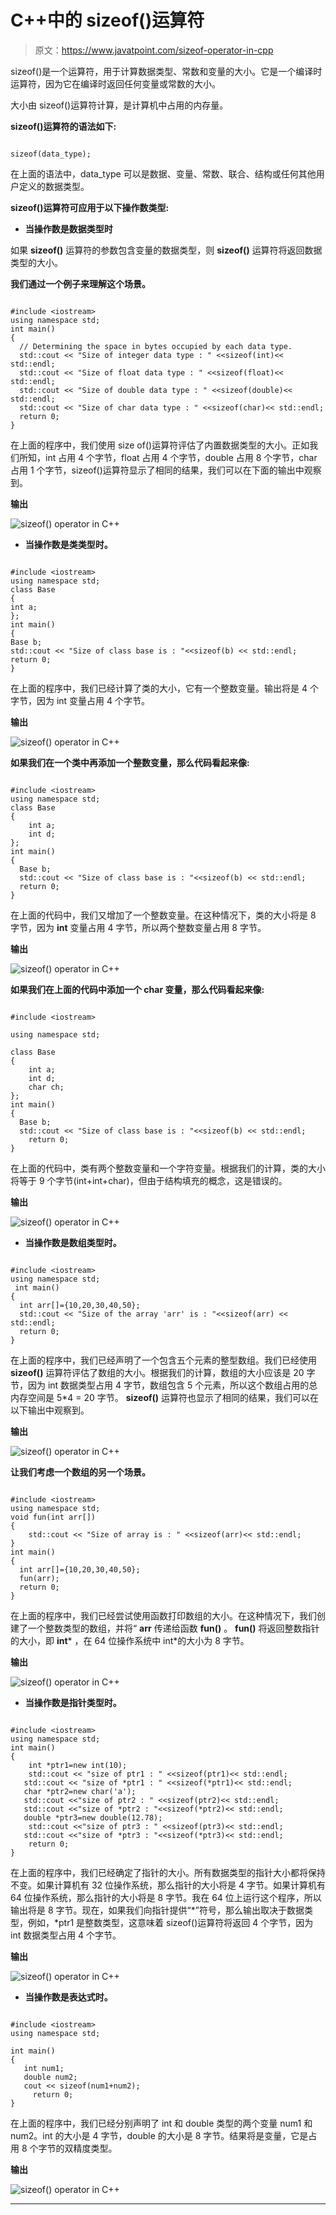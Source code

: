 # C++中的 sizeof()运算符

> 原文：<https://www.javatpoint.com/sizeof-operator-in-cpp>

sizeof()是一个运算符，用于计算数据类型、常数和变量的大小。它是一个编译时运算符，因为它在编译时返回任何变量或常数的大小。

大小由 sizeof()运算符计算，是计算机中占用的内存量。

**sizeof()运算符的语法如下:**

```

sizeof(data_type);

```

在上面的语法中，data_type 可以是数据、变量、常数、联合、结构或任何其他用户定义的数据类型。

**sizeof()运算符可应用于以下操作数类型:**

*   **当操作数是数据类型时**

如果 **sizeof()** 运算符的参数包含变量的数据类型，则 **sizeof()** 运算符将返回数据类型的大小。

**我们通过一个例子来理解这个场景。**

```

#include <iostream>
using namespace std;
int main()
{
  // Determining the space in bytes occupied by each data type.
  std::cout << "Size of integer data type : " <<sizeof(int)<< std::endl;
  std::cout << "Size of float data type : " <<sizeof(float)<< std::endl;
  std::cout << "Size of double data type : " <<sizeof(double)<< std::endl;
  std::cout << "Size of char data type : " <<sizeof(char)<< std::endl;
  return 0;
}

```

在上面的程序中，我们使用 size of()运算符评估了内置数据类型的大小。正如我们所知，int 占用 4 个字节，float 占用 4 个字节，double 占用 8 个字节，char 占用 1 个字节，sizeof()运算符显示了相同的结果，我们可以在下面的输出中观察到。

**输出**

![sizeof() operator in C++](img/fe7f759812db948d2e1af2e615e1aa8a.png)

*   **当操作数是类类型时。**

```

#include <iostream>
using namespace std;
class Base
{
int a;
};
int main()
{
Base b;
std::cout << "Size of class base is : "<<sizeof(b) << std::endl;
return 0;
}

```

在上面的程序中，我们已经计算了类的大小，它有一个整数变量。输出将是 4 个字节，因为 int 变量占用 4 个字节。

**输出**

![sizeof() operator in C++](img/8d672fc136805fee25720d4c4e814111.png)

**如果我们在一个类中再添加一个整数变量，那么代码看起来像:**

```

#include <iostream>
using namespace std;
class Base
{
    int a;
    int d;
};
int main()
{
  Base b;
  std::cout << "Size of class base is : "<<sizeof(b) << std::endl;
  return 0;
}

```

在上面的代码中，我们又增加了一个整数变量。在这种情况下，类的大小将是 8 字节，因为 **int** 变量占用 4 字节，所以两个整数变量占用 8 字节。

**输出**

![sizeof() operator in C++](img/e1fb642cf6267c8f6cf739aaaf8b2cd9.png)

**如果我们在上面的代码中添加一个 char 变量，那么代码看起来像:**

```

#include <iostream>

using namespace std;

class Base
{
    int a;
    int d;
    char ch;
};
int main()
{
  Base b;
  std::cout << "Size of class base is : "<<sizeof(b) << std::endl;
    return 0;
}

```

在上面的代码中，类有两个整数变量和一个字符变量。根据我们的计算，类的大小将等于 9 个字节(int+int+char)，但由于结构填充的概念，这是错误的。

**输出**

![sizeof() operator in C++](img/023f7a762981f6df50a4a7759a7ed1ea.png)

*   **当操作数是数组类型时。**

```

#include <iostream>
using namespace std;
 int main()
{
  int arr[]={10,20,30,40,50};
  std::cout << "Size of the array 'arr' is : "<<sizeof(arr) << std::endl;
  return 0;
}

```

在上面的程序中，我们已经声明了一个包含五个元素的整型数组。我们已经使用 **sizeof()** 运算符评估了数组的大小。根据我们的计算，数组的大小应该是 20 字节，因为 int 数据类型占用 4 字节，数组包含 5 个元素，所以这个数组占用的总内存空间是 5*4 = 20 字节。 **sizeof()** 运算符也显示了相同的结果，我们可以在以下输出中观察到。

**输出**

![sizeof() operator in C++](img/fac9d50f8f87126c0135414bb93014bf.png)

**让我们考虑一个数组的另一个场景。**

```

#include <iostream>
using namespace std;
void fun(int arr[])
{
    std::cout << "Size of array is : " <<sizeof(arr)<< std::endl;
}
int main()
{
  int arr[]={10,20,30,40,50};
  fun(arr);
  return 0;
}

```

在上面的程序中，我们已经尝试使用函数打印数组的大小。在这种情况下，我们创建了一个整数类型的数组，并将“ **arr** 传递给函数 **fun()** 。 **fun()** 将返回整数指针的大小，即 **int*** ，在 64 位操作系统中 int*的大小为 8 字节。

**输出**

![sizeof() operator in C++](img/444216ae2703eba1886ff98ed3141ab3.png)

*   **当操作数是指针类型时。**

```

#include <iostream>
using namespace std;
int main()
{
    int *ptr1=new int(10);
    std::cout << "size of ptr1 : " <<sizeof(ptr1)<< std::endl;                                                                                                                                                                                                                                
   std::cout << "size of *ptr1 : " <<sizeof(*ptr1)<< std::endl;
   char *ptr2=new char('a');
   std::cout <<"size of ptr2 : " <<sizeof(ptr2)<< std::endl;
   std::cout <<"size of *ptr2 : "<<sizeof(*ptr2)<< std::endl;
   double *ptr3=new double(12.78);
    std::cout <<"size of ptr3 : " <<sizeof(ptr3)<< std::endl;
   std::cout <<"size of *ptr3 : "<<sizeof(*ptr3)<< std::endl;
    return 0;
}

```

在上面的程序中，我们已经确定了指针的大小。所有数据类型的指针大小都将保持不变。如果计算机有 32 位操作系统，那么指针的大小将是 4 字节。如果计算机有 64 位操作系统，那么指针的大小将是 8 字节。我在 64 位上运行这个程序，所以输出将是 8 字节。现在，如果我们向指针提供“*”符号，那么输出取决于数据类型，例如，*ptr1 是整数类型，这意味着 sizeof()运算符将返回 4 个字节，因为 int 数据类型占用 4 个字节。

**输出**

![sizeof() operator in C++](img/fbe441e13b1e3d5092d4e3e5ab7e75e4.png)

*   **当操作数是表达式时。**

```

#include <iostream>
using namespace std;

int main()
{
   int num1;
   double num2;
   cout << sizeof(num1+num2);
     return 0;
}

```

在上面的程序中，我们已经分别声明了 int 和 double 类型的两个变量 num1 和 num2。int 的大小是 4 字节，double 的大小是 8 字节。结果将是变量，它是占用 8 个字节的双精度类型。

**输出**

![sizeof() operator in C++](img/3d081d3edf9699a042c6787e8da70371.png)

* * *